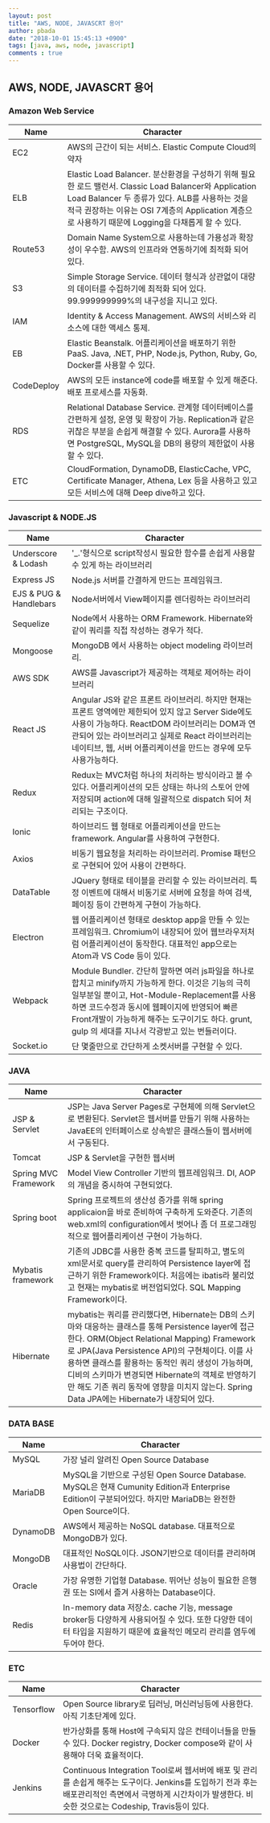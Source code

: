 ```yaml
---
layout: post
title: "AWS, NODE, JAVASCRT 용어"
author: pbada
date: "2018-10-01 15:45:13 +0900"
tags: [java, aws, node, javascript]
comments : true
---
```


## AWS, NODE, JAVASCRT 용어

### Amazon Web Service
| Name     | Character |
| ---      | ---       |
| EC2 | AWS의 근간이 되는 서비스. Elastic Compute Cloud의 약자 |
| ELB | Elastic Load Balancer. 분산환경을 구성하기 위해 필요한 로드 밸런서. Classic Load Balancer와 Application Load Balancer 두 종류가 있다. ALB를 사용하는 것을 적극 권장하는 이유는 OSI 7계층의 Application 계층으로 사용하기 때문에 Logging을 다채롭게 할 수 있다. |
| Route53 | Domain Name System으로 사용하는데 가용성과 확장성이 우수함. AWS의 인프라와 연동하기에 최적화 되어 있다. |
| S3 | Simple Storage Service. 데이터 형식과 상관없이 대량의 데이터를 수집하기에 최적화 되어 있다. 99.999999999%의 내구성을 지니고 있다. |
| IAM | Identity & Access Management. AWS의 서비스와 리소스에 대한 액세스 통제. |
| EB | Elastic Beanstalk. 어플리케이션을 배포하기 위한 PaaS. Java, .NET, PHP, Node.js, Python, Ruby, Go, Docker를 사용할 수 있다. |
| CodeDeploy | AWS의 모든 instance에 code를 배포할 수 있게 해준다. 배포 프로세스를 자동화. |
| RDS | Relational Database Service. 관계형 데이터베이스를 간편하게 설정, 운영 및 확장이 가능. Replication과 같은 귀찮은 부분을 손쉽게 해결할 수 있다. Aurora를 사용하면 PostgreSQL, MySQL을 DB의 용량의 제한없이 사용할 수 있다. |
| ETC | CloudFormation, DynamoDB, ElasticCache, VPC, Certificate Manager, Athena, Lex 등을 사용하고 있고 모든 서비스에 대해 Deep dive하고 있다. |

### Javascript & NODE.JS
| Name     | Character |
| ---      | ---       |
| Underscore & Lodash | '_.'형식으로 script작성시 필요한 함수를 손쉽게 사용할 수 있게 하는 라이브러리 |
| Express JS     | Node.js 서버를 간결하게 만드는 프레임워크. |
| EJS & PUG & Handlebars     | Node서버에서 View페이지를 렌더링하는 라이브러리 |
| Sequelize     | Node에서 사용하는 ORM Framework. Hibernate와 같이 쿼리를 직접 작성하는 경우가 적다. |
| Mongoose     | MongoDB 에서 사용하는 object modeling 라이브러리. |
| AWS SDK     | AWS를 Javascript가 제공하는 객체로 제어하는 라이브러리 |
| React JS     | Angular JS와 같은 프론트 라이브러리. 하지만 현재는 프론트 영역에만 제한되어 있지 않고 Server Side에도 사용이 가능하다. ReactDOM 라이브러리는 DOM과 연관되어 있는 라이브러리고 실제로 React 라이브러리는 네이티브, 웹, 서버 어플리케이션을 만드는 경우에 모두 사용가능하다. |
| Redux     | Redux는 MVC처럼 하나의 처리하는 방식이라고 볼 수 있다. 어플리케이션의 모든 상태는 하나의 스토어 안에 저장되며 action에 대해 일괄적으로 dispatch 되어 처리되는 구조이다. |
| Ionic     | 하이브리드 웹 형태로 어플리케이션을 만드는 framework. Angular를 사용하여 구현한다. |
| Axios     | 비동기 웹요청을 처리하는 라이브러리. Promise 패턴으로 구현되어 있어 사용이 간편하다. |
| DataTable     | JQuery 형태로 테이블을 관리할 수 있는 라이브러리. 특정 이벤트에 대해서 비동기로 서버에 요청을 하여 검색, 페이징 등이 간편하게 구현이 가능하다. |
| Electron     | 웹 어플리케이션 형태로 desktop app을 만들 수 있는 프레임워크. Chromium이 내장되어 있어 웹브라우저처럼 어플리케이션이 동작한다. 대표적인 app으로는 Atom과 VS Code 등이 있다. |
| Webpack     | Module Bundler. 간단히 말하면 여러 js파일을 하나로 합치고 minify까지 가능하게 한다. 이것은 기능의 극히 일부분일 뿐이고, Hot-Module-Replacement를 사용하면 코드수정과 동시에 웹페이지에 반영되어 빠른 Front개발이 가능하게 해주는 도구이기도 하다. grunt, gulp 의 세대를 지나서 각광받고 있는 번들러이다. |
| Socket.io     | 단 몇줄만으로 간단하게 소켓서버를 구현할 수 있다. |

### JAVA
| Name     | Character |
| ---      | ---       |
| JSP & Servlet | JSP는 Java Server Pages로 구현체에 의해 Servlet으로 변환된다. Servlet은 웹서버를 만들기 위해 사용하는 JavaEE의 인터페이스로 상속받은 클래스들이 웹서버에서 구동된다. |
| Tomcat     | JSP & Servlet을 구현한 웹서버  |
| Spring MVC Framework | Model View Controller 기반의 웹프레임워크. DI, AOP의 개념을 중시하여 구현되었다. |
| Spring boot | Spring 프로젝트의 생산성 증가를 위해 spring applicaion을 바로 준비하여 구축하게 도와준다. 기존의 web.xml의 configuration에서 벗어나 좀 더 프로그래밍적으로 웹어플리케이션 구현이 가능하다. |
| Mybatis framework | 기존의 JDBC를 사용한 중복 코드를 탈피하고, 별도의 xml문서로 query를 관리하여 Persistence layer에 접근하기 위한 Framework이다. 처음에는 ibatis라 불리었고 현재는 mybatis로 버전업되었다. SQL Mapping Framework이다. |
| Hibernate | mybatis는 쿼리를 관리했다면, Hibernate는 DB의 스키마와 대응하는 클래스를 통해 Persistence layer에 접근한다. ORM(Object Relational Mapping) Framework로 JPA(Java Persistence API)의 구현체이다. 이를 사용하면 클래스를 활용하는 동적인 쿼리 생성이 가능하며, 디비의 스키마가 변경되면 Hibernate의 객체로 반영하기만 해도 기존 쿼리 동작에 영향을 미치지 않는다. Spring Data JPA에는 Hibernate가 내장되어 있다. |

### DATA BASE
| Name     | Character |
| ---      | ---       |
| MySQL | 가장 널리 알려진 Open Source Database |
| MariaDB     | MySQL을 기반으로 구성된 Open Source Database. MySQL은 현재 Cumunity Edition과 Enterprise Edition이 구분되어있다. 하지만 MariaDB는 완전한 Open Source이다. |
| DynamoDB     | AWS에서 제공하는 NoSQL database. 대표적으로 MongoDB가 있다. |
| MongoDB     | 대표적인 NoSQL이다. JSON기반으로 데이터를 관리하며 사용법이 간단하다. |
| Oracle     | 가장 유명한 기업형 Database. 뛰어난 성능이 필요한 은행권 또는 SI에서 즐겨 사용하는 Database이다. |
| Redis     | In-memory data 저장소. cache 기능, message broker등 다양하게 사용되어질 수 있다. 또한 다양한 데이터 타입을 지원하기 때문에 효율적인 메모리 관리를 염두에 두어야 한다. |

### ETC
| Name     | Character |
| ---      | ---       |
| Tensorflow | Open Source library로 딥러닝, 머신러닝등에 사용한다. 아직 기초단계에 있다. |
| Docker     | 반가상화를 통해 Host에 구속되지 않은 컨테이너들을 만들 수 있다. Docker registry, Docker compose와 같이 사용해야 더욱 효율적이다. |
| Jenkins     | Continuous Integration Tool로써 웹서버에 배포 및 관리를 손쉽게 해주는 도구이다. Jenkins를 도입하기 전과 후는 배포관리적인 측면에서 극명하게 시간차이가 발생한다. 비슷한 것으로는 Codeship, Travis등이 있다. |
